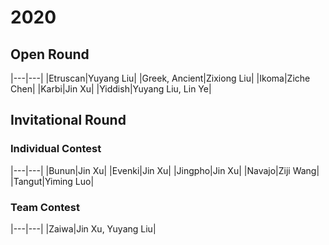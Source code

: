 # 2020
## Open Round
|---|---|
|Etruscan|Yuyang Liu|
|Greek, Ancient|Zixiong Liu|
|Ikoma|Ziche Chen|
|Karbi|Jin Xu|
|Yiddish|Yuyang Liu, Lin Ye|
## Invitational Round
### Individual Contest
|---|---|
|Bunun|Jin Xu|
|Evenki|Jin Xu|
|Jingpho|Jin Xu|
|Navajo|Ziji Wang|
|Tangut|Yiming Luo|
### Team Contest
|---|---|
|Zaiwa|Jin Xu, Yuyang Liu|
